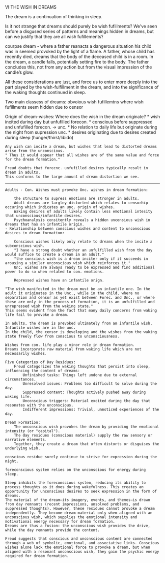 


VI THE WISH IN DREAMS

The dream is a continuation of thinking in sleep.

Is it not strange that dreams should purely be wish fufillments?
We've seen before a disgused series of patterns and meanings hidden in dreams, but can we justify that they are all wish fufillements?

courpse dream - where a father reanacts a dangerous situation his child was in seemed provoked by the light of a flame.
A father, whose child has recently died, dreams that the body of the deceased child is in a room. In the dream, a candle falls, potentially setting fire to the body. The father concludes this, not from any action but from the visual impression of the candle’s glow.

All these considerations are just, and force us to enter more deeply into the part played by the wish-fulfillment in the dream, and into the significance of the waking thoughts continued in sleep.

Two main classess of dreams:
    obvoious wish fufillemtns
    where wish fufillments seem hidden due to censor

Origin of dream-wishes:
Where does the wish in the dream originate?
    * wish incited during day but unfufilled
        forecon.
    * conscious before suppressed and unfufilled
        forecon. -> unc.
    * No relation to daily life but originate during the night from supression
        unc.
    * desires originating due to desires created during sleep (hunger/thirst/libido)

    Any wish can incite a dream, but wishes that lead to distorted dreams arise from the unconscious.
    " Thus it would appear that all wishes are of the same value and force for the dream formation."

    Freud doubts that forecnc. unfufilled desires typically result in dream in adults.
    This conforms to the large amount of dream distortion we see.
----------------------------------------------------------
    Adults - Con. Wishes must provoke Unc. wishes in dream formation:

        the structure to supress emotions are stronger in adults.
        Adult dreams are largley distorted which relates to censorhip occuring which indicates an unc. origin of wishes.
        Waking desires of adults likely contain less emotional intesity that unconscious/infantile desires.
        Psychoanalysis consitently reveals a hidden unconsious wish in dreams that has an infantile origin.
    - Relationship between conscious wishes and content to unconscious desires in dream formation:

        Conscious wishes likely only relate to dreams when the incite a subconscious wish.
        "I have a strong doubt whether an unfulfilled wish from the day would suffice to create a dream in an adult."
        "the conscious wish is a dream inciter only if it succeeds in arousing a similar unconscious wish which reinforces it."
        Unc. wishes are always ready to be expressed and find additional power to do so when related to con. emotions.

        Repressed wishes have an infantile orign.

    "The wish manifested in the dream must be an infantile one. In the adult it originates in the Unc., while in the child, where no separation and censor as yet exist between Forec. and Unc., or where these are only in the process of formation, it is an unfulfilled and unrepressed wish from the waking state." 
    This seems evident from the fact that many daily concerns from waking life fail to provoke a dream.

    In adults, the dream is prevoked ultimately from an infantile wish.
    Infantile wishes are in the unc.
    In the child, the censor is developing and the wishes from the waking state freely flow from conscious to unconsciousness.

    Wishes from con. life play a minor role in dream formation.
    Dreams incorporate raw material from waking life which are not necessarily wishes.

    Five Categories of Day Residues:
        Freud categorizes the waking thoughts that persist into sleep, influencing the content of dreams:
            Unfinished tasks: Things left undone due to external circumstances.
            Unresolved issues: Problems too difficult to solve during the day.
            Suppressed content: Thoughts actively pushed away during waking life.
            Unconscious triggers: Material excited during the day that resonates with the unconscious.
            Indifferent impressions: Trivial, unnoticed experiences of the day.
            
    Dream Formation:
        The unconscious wish provokes the dream by providing the emotional intensity (or "capital").
        The day residues (conscious material) supply the raw sensory or narrative elements.
        Together, they create a dream that often distorts or disguises the underlying wish.

    conscious residue surely continue to strive for expression during the night.

    foreconscious system relies on the unconscious for energy during sleep. 

    Sleep inhibits the foreconscious system, reducing its ability to process thoughts as it does during wakefulness. This creates an opportunity for unconscious desires to seek expression in the form of dreams.
    The material of the dream—its imagery, events, and themes—is drawn from day remnants (recent impressions, unsolved problems, and suppressed thoughts). However, these residues cannot provoke a dream independently. They become dream material only when aligned with an unconscious wish, which supplies the emotional intensity and motivational energy necessary for dream formation.
    Dreams are thus a fusion: the unconscious wish provides the drive, while the day remnants provide the content. 

    Freud suggests that conscious and unconscious content are connected through a web of symbolic, emotional, and associative links. Conscious wishes alone lack the emotional force to provoke a dream, but when aligned with a resonant unconscious wish, they gain the psychic energy required for dream formation.

    















